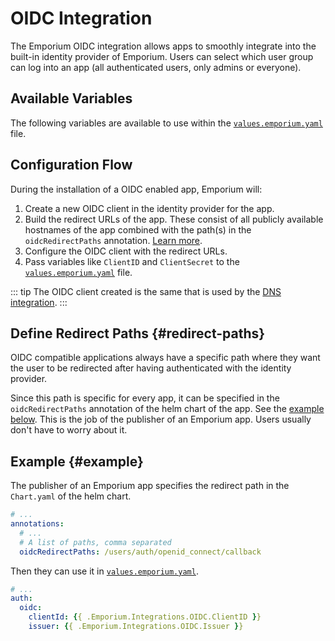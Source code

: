 # OIDC Integration

The Emporium OIDC integration allows apps to smoothly integrate into the built-in identity provider of Emporium.
Users can select which user group can log into an app (all authenticated users, only admins or everyone).

## Available Variables

The following variables are available to use within the [`values.emporium.yaml`](../values-emporium-yaml) file.

<!--@include: ./oidc-variables.md-->

## Configuration Flow

During the installation of a OIDC enabled app, Emporium will:

1. Create a new OIDC client in the identity provider for the app.
2. Build the redirect URLs of the app. These consist of all publicly available hostnames of the app combined with the path(s) in the `oidcRedirectPaths` annotation. [Learn more](#redirect-paths).
3. Configure the OIDC client with the redirect URLs.
4. Pass variables like `ClientID` and `ClientSecret` to the [`values.emporium.yaml`](../values-emporium-yaml) file.

::: tip
The OIDC client created is the same that is used by the [DNS integration](./dns).
:::

## Define Redirect Paths {#redirect-paths}

OIDC compatible applications always have a specific path where they want the user to be redirected after having authenticated with the identity provider.

Since this path is specific for every app, it can be specified in the `oidcRedirectPaths` annotation of the helm chart of the app. See the [example below](#example). This is the job of the publisher of an Emporium app. Users usually don't have to worry about it.

## Example {#example}

The publisher of an Emporium app specifies the redirect path in the `Chart.yaml` of the helm chart.

```yaml
# ...
annotations:
  # ...
  # A list of paths, comma separated
  oidcRedirectPaths: /users/auth/openid_connect/callback
```

Then they can use it in [`values.emporium.yaml`](../values-emporium-yaml).

```yaml
# ...
auth:
  oidc:
    clientId: {{ .Emporium.Integrations.OIDC.ClientID }}
    issuer: {{ .Emporium.Integrations.OIDC.Issuer }}
```